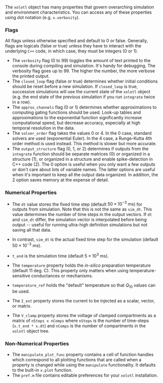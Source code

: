 The `xolotl` object has many properties that govern overarching simulation and environment characteristics. You can access any of these properties using dot notation (e.g. `x.verbosity`).

### Flags
All flags unless otherwise specified and default to 0 or false. Generally, flags are logicals (false or true) unless they have to interact with the underlying `C++` code, in which case, they must be integers (0 or 1).

* The `verbosity` flag (0 to 99) toggles the amount of text printed to the console during compiling and simulation. It's handy for debugging. The verbosity flag goes up to 99. The higher the number, the more verbose the printed output.
* The `closed_loop` flag (false or true) determines whether initial conditions should be reset before a new simulation. If `closed_loop` is true, successive simulations will use the current state of the `xolotl` object (e.g. the end state of the previous simulation if you run `integrate` twice in a row).
* The `approx_channels` flag (0 or 1) determines whether approximations to computing gating functions should be used. Look-up tables and approximations to the exponential function significantly increase computational speed, but decrease accuracy, especially at high temporal resolution in the data.
* The `solver_order` flag takes the values 0 or 4. In the 0 case, standard solvers are used (exponential Euler). In the 4 case, a Runge-Kutta 4th order method is used instead. This method is slower but more accurate.
* The `output_structure` flag (0, 1, or 2) determines if outputs from the `integrate` function should be separate matrices (0) or organized in a structure (1), or organized in a structure and enable spike-detection in C++ code (2). The 0 option is useful when you only want a few outputs or don't care about lots of variable names. The latter options are useful when it's important to keep all the output data organized. In addition, the 2 option saves memory at the expense of detail.

### Numerical Properties

* The `dt` value stores the fixed time step (default $50 \times 10^{-3}~\mathrm{ms}$) for outputs from simulation. Note that this is not the same as `sim_dt`. This value determines the number of time steps in the output vectors. If `dt` and `sim_dt` differ, the simulation vector is interpolated before being output -- useful for running ultra-high definition simulations but not saving all that data.
* In contrast, `sim_dt` is the actual fixed time step for the simulation (default $50 \times 10^{-3}~\mathrm{ms}$).
* `t_end` is the simulation time (default $5 \times 10^{3}~\mathrm{ms}$).

* The `temperature` property holds the *in-silico* preparation temperature (default 11 deg. C). This property only matters when using temperature-sensitive conductances or mechanisms.
* `temperature_ref` holds the "default" temperature so that $Q_{10}$ values can be used.
* The `I_ext` property stores the current to be injected as a scalar, vector, or matrix.
* The `V_clamp` property stores the voltage of clamped compartments as a matrix of `nSteps x nComps` where `nSteps` is the number of time-steps (`x.t_end * x.dt`) and `nComps` is the number of compartments in the `xolotl` object tree.

### Non-Numerical Properties
* The `manipulate_plot_func` property contains a cell of function handles which correspond to all plotting functions that are called when a property is changed while using the `manipulate` functionality. It defaults to the built-in `x.plot` function.
* The `pref.m` file contains editable preferences for your `xolotl` installation.

